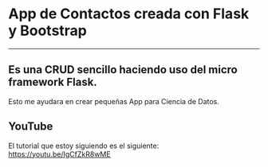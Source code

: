 # App de Contactos creada con Flask y Bootstrap

---
Es una CRUD sencillo haciendo uso del micro framework Flask.
---
Esto me ayudara en crear pequeñas App para Ciencia de Datos.

## YouTube
El tutorial que estoy siguiendo es el siguiente: https://youtu.be/IgCfZkR8wME
